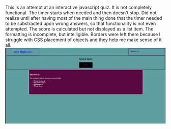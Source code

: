 This is an attempt at an interactive javascript quiz.
It is not completely functional.
The timer starts when needed and then doesn't stop.
Did not realize until after having most of the main thing done that the timer needed to be substracted upon wrong answers, so that functionality is not even attempted.
The score is calculated but not displayed as a list item.
The formatting is incomplete, but intelligible. Borders were left there because I struggle with CSS placement of objects and they help me make sense of it all.
![Screenshot of app](https://github.com/errotleugim/Javascript-Quiz/blob/main/screenshot.png?raw=true)
